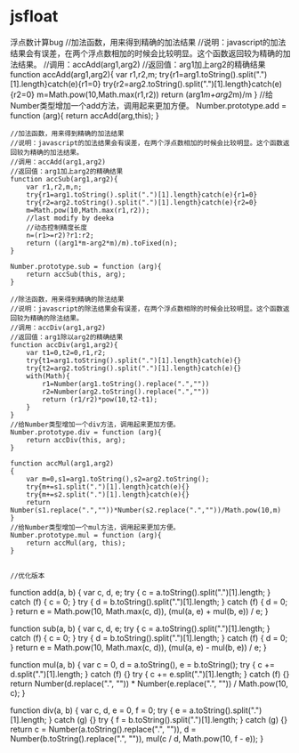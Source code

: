 # jsfloat
浮点数计算bug
 //加法函数，用来得到精确的加法结果
    //说明：javascript的加法结果会有误差，在两个浮点数相加的时候会比较明显。这个函数返回较为精确的加法结果。
    //调用：accAdd(arg1,arg2)
    //返回值：arg1加上arg2的精确结果
    function accAdd(arg1,arg2){
        var r1,r2,m;
        try{r1=arg1.toString().split(".")[1].length}catch(e){r1=0}
        try{r2=arg2.toString().split(".")[1].length}catch(e){r2=0}
        m=Math.pow(10,Math.max(r1,r2))
        return (arg1*m+arg2*m)/m
    }
    //给Number类型增加一个add方法，调用起来更加方便。
    Number.prototype.add = function (arg){
        return accAdd(arg,this);
    }

    //加法函数，用来得到精确的加法结果
    //说明：javascript的加法结果会有误差，在两个浮点数相加的时候会比较明显。这个函数返回较为精确的加法结果。
    //调用：accAdd(arg1,arg2)
    //返回值：arg1加上arg2的精确结果
    function accSub(arg1,arg2){
        var r1,r2,m,n;
        try{r1=arg1.toString().split(".")[1].length}catch(e){r1=0}
        try{r2=arg2.toString().split(".")[1].length}catch(e){r2=0}
        m=Math.pow(10,Math.max(r1,r2));
        //last modify by deeka
        //动态控制精度长度
        n=(r1>=r2)?r1:r2;
        return ((arg1*m-arg2*m)/m).toFixed(n);
    }

    Number.prototype.sub = function (arg){
        return accSub(this, arg);
    }

    //除法函数，用来得到精确的除法结果
    //说明：javascript的除法结果会有误差，在两个浮点数相除的时候会比较明显。这个函数返回较为精确的除法结果。
    //调用：accDiv(arg1,arg2)
    //返回值：arg1除以arg2的精确结果
    function accDiv(arg1,arg2){
        var t1=0,t2=0,r1,r2;
        try{t1=arg1.toString().split(".")[1].length}catch(e){}
        try{t2=arg2.toString().split(".")[1].length}catch(e){}
        with(Math){
            r1=Number(arg1.toString().replace(".",""))
            r2=Number(arg2.toString().replace(".",""))
            return (r1/r2)*pow(10,t2-t1);
        }
    }
    //给Number类型增加一个div方法，调用起来更加方便。
    Number.prototype.div = function (arg){
        return accDiv(this, arg);
    }

    function accMul(arg1,arg2)
    {
        var m=0,s1=arg1.toString(),s2=arg2.toString();
        try{m+=s1.split(".")[1].length}catch(e){}
        try{m+=s2.split(".")[1].length}catch(e){}
        return Number(s1.replace(".",""))*Number(s2.replace(".",""))/Math.pow(10,m)
    }
    //给Number类型增加一个mul方法，调用起来更加方便。
    Number.prototype.mul = function (arg){
        return accMul(arg, this);
    }
    
    
    //优化版本
function add(a, b) {
    var c, d, e;
    try {
        c = a.toString().split(".")[1].length;
    } catch (f) {
        c = 0;
    }
    try {
        d = b.toString().split(".")[1].length;
    } catch (f) {
        d = 0;
    }
    return e = Math.pow(10, Math.max(c, d)), (mul(a, e) + mul(b, e)) / e;
}

function sub(a, b) {
    var c, d, e;
    try {
        c = a.toString().split(".")[1].length;
    } catch (f) {
        c = 0;
    }
    try {
        d = b.toString().split(".")[1].length;
    } catch (f) {
        d = 0;
    }
    return e = Math.pow(10, Math.max(c, d)), (mul(a, e) - mul(b, e)) / e;
}

function mul(a, b) {
    var c = 0,
        d = a.toString(),
        e = b.toString();
    try {
        c += d.split(".")[1].length;
    } catch (f) {}
    try {
        c += e.split(".")[1].length;
    } catch (f) {}
    return Number(d.replace(".", "")) * Number(e.replace(".", "")) / Math.pow(10, c);
}

function div(a, b) {
    var c, d, e = 0,
        f = 0;
    try {
        e = a.toString().split(".")[1].length;
    } catch (g) {}
    try {
        f = b.toString().split(".")[1].length;
    } catch (g) {}
    return c = Number(a.toString().replace(".", "")), d = Number(b.toString().replace(".", "")), mul(c / d, Math.pow(10, f - e));
}

    
